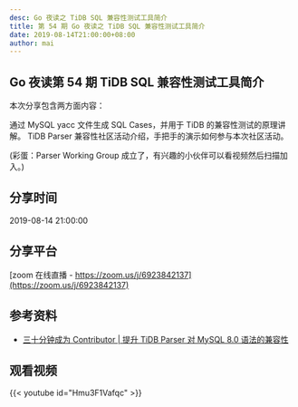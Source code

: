 ```yaml
---
desc: Go 夜读之 TiDB SQL 兼容性测试工具简介
title: 第 54 期 Go 夜读之 TiDB SQL 兼容性测试工具简介
date: 2019-08-14T21:00:00+08:00
author: mai
---
```


## Go 夜读第 54 期 TiDB SQL 兼容性测试工具简介

本次分享包含两方面内容：

通过 MySQL yacc 文件生成 SQL Cases，并用于 TiDB 的兼容性测试的原理讲解。
TiDB Parser 兼容性社区活动介绍，手把手的演示如何参与本次社区活动。

(彩蛋：Parser Working Group 成立了，有兴趣的小伙伴可以看视频然后扫描加入。)

## 分享时间

2019-08-14 21:00:00

## 分享平台

[zoom 在线直播 - https://zoom.us/j/6923842137](https://zoom.us/j/6923842137)

## 参考资料

- [三十分钟成为 Contributor | 提升 TiDB Parser 对 MySQL 8.0 语法的兼容性](https://pingcap.com/blog-cn/30mins-become-contributor-of-tidb-20190808/)

## 观看视频

{{< youtube id="Hmu3F1Vafqc" >}}
